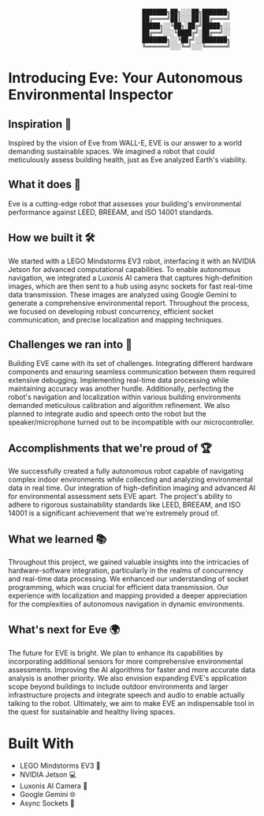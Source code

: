                                                                                                           
                                          ███████╗██╗░░░██╗███████╗
                                          ██╔════╝██║░░░██║██╔════╝
                                          █████╗░░╚██╗░██╔╝█████╗░░
                                          ██╔══╝░░░╚████╔╝░██╔══╝░░
                                          ███████╗░░╚██╔╝░░███████╗
                                          ╚══════╝░░░╚═╝░░░╚══════╝  

# Introducing Eve: Your Autonomous Environmental Inspector

## Inspiration 🌟
Inspired by the vision of Eve from WALL-E, EVE is our answer to a world demanding sustainable spaces. We imagined a robot that could meticulously assess building health, just as Eve analyzed Earth's viability.

## What it does 🚀
Eve is a cutting-edge robot that assesses your building's environmental performance against LEED, BREEAM, and ISO 14001 standards.

## How we built it 🛠️
We started with a LEGO Mindstorms EV3 robot, interfacing it with an NVIDIA Jetson for advanced computational capabilities. To enable autonomous navigation, we integrated a Luxonis AI camera that captures high-definition images, which are then sent to a hub using async sockets for fast real-time data transmission. These images are analyzed using Google Gemini to generate a comprehensive environmental report. Throughout the process, we focused on developing robust concurrency, efficient socket communication, and precise localization and mapping techniques.

## Challenges we ran into 🚧
Building EVE came with its set of challenges. Integrating different hardware components and ensuring seamless communication between them required extensive debugging. Implementing real-time data processing while maintaining accuracy was another hurdle. Additionally, perfecting the robot's navigation and localization within various building environments demanded meticulous calibration and algorithm refinement. We also planned to integrate audio and speech onto the robot but the speaker/microphone turned out to be incompatible with our microcontroller.

## Accomplishments that we're proud of 🏆
We successfully created a fully autonomous robot capable of navigating complex indoor environments while collecting and analyzing environmental data in real time. Our integration of high-definition imaging and advanced AI for environmental assessment sets EVE apart. The project's ability to adhere to rigorous sustainability standards like LEED, BREEAM, and ISO 14001 is a significant achievement that we're extremely proud of.

## What we learned 📚
Throughout this project, we gained valuable insights into the intricacies of hardware-software integration, particularly in the realms of concurrency and real-time data processing. We enhanced our understanding of socket programming, which was crucial for efficient data transmission. Our experience with localization and mapping provided a deeper appreciation for the complexities of autonomous navigation in dynamic environments.

## What's next for Eve 🌍
The future for EVE is bright. We plan to enhance its capabilities by incorporating additional sensors for more comprehensive environmental assessments. Improving the AI algorithms for faster and more accurate data analysis is another priority. We also envision expanding EVE's application scope beyond buildings to include outdoor environments and larger infrastructure projects and integrate speech and audio to enable actually talking to the robot. Ultimately, we aim to make EVE an indispensable tool in the quest for sustainable and healthy living spaces.

# Built With
- LEGO Mindstorms EV3 🤖
- NVIDIA Jetson 💻
- Luxonis AI Camera 📸
- Google Gemini 🌐
- Async Sockets 🔗
